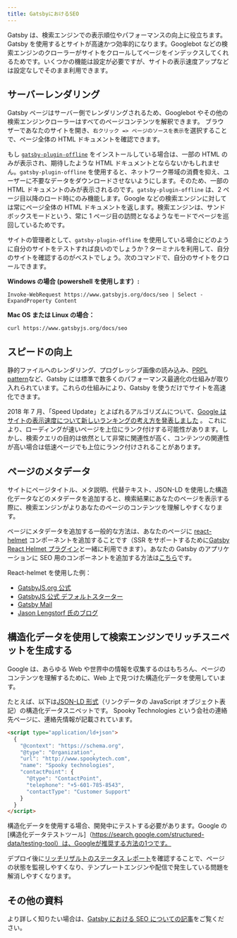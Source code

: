 ```yaml
---
title: GatsbyにおけるSEO
---
```


Gatsby は、検索エンジンでの表示順位やパフォーマンスの向上に役立ちます。Gatsby を使用するとサイトが高速かつ効率的になります。Googlebot などの検索エンジンのクローラーがサイトをクロールしてページをインデックスしてくれるためです。いくつかの機能は設定が必要ですが、サイトの表示速度アップなどは設定なしでそのまま利用できます。

## サーバーレンダリング

Gatsby ページはサーバー側でレンダリングされるため、Googlebot やその他の検索エンジンクローラーはすべてのページコンテンツを解釈できます。
ブラウザーであなたのサイトを開き、`右クリック => ページのソースを表示`を選択することで、ページ全体の HTML ドキュメントを確認できます。

もし [`gatsby-plugin-offline`](/packages/gatsby-plugin-offline/) をインストールしている場合は、一部の HTML のみが表示され、期待したような HTML ドキュメントとならないかもしれません。`gatsby-plugin-offline` を使用すると、ネットワーク帯域の消費を抑え、ユーザーに不要なデータをダウンロードさせないようにします。そのため、一部の HTML ドキュメントのみが表示されるのです。`gatsby-plugin-offline` は、2 ページ目以降のロード時にのみ機能します。Google などの検索エンジンに対しては常にページ全体の HTML ドキュメントを返します。検索エンジンは、サンドボックスモードという、常に 1 ページ目の訪問となるようなモードでページを巡回しているためです。

サイトの管理者として、`gatsby-plugin-offline` を使用している場合にどのように自分のサイトをテストすれば良いのでしょうか？ターミナルを利用して、自分のサイトを確認するのがベストでしょう。次のコマンドで、自分のサイトをクロールできます。

**Windows の場合 (powershell を使用します）:**

```shell
Invoke-WebRequest https://www.gatsbyjs.org/docs/seo | Select -ExpandProperty Content
```

**Mac OS または Linux の場合：**

```shell
curl https://www.gatsbyjs.org/docs/seo
```

## スピードの向上

静的ファイルへのレンダリング、プログレッシブ画像の読み込み、[PRPL pattern](/docs/prpl-pattern/)など、Gatsby には標準で数多くのパフォーマンス最適化の仕組みが取り入れられています。これらの仕組みにより、Gatsby を使うだけでサイトを高速化できます。

2018 年 7 月、「Speed Update」とよばれるアルゴリズムについて、[Google はサイトの表示速度について新しいランキングの考え方を発表しました](https://webmaster-ja.googleblog.com/2018/01/using-page-speed-in-mobile-search.html) 。 これにより、ローディングが速いページを上位にランク付けする可能性があります。しかし、検索クエリの目的は依然として非常に関連性が高く、コンテンツの関連性が高い場合は低速ページでも上位にランク付けされることがあります。

## ページのメタデータ

サイトにページタイトル、メタ説明、代替テキスト、JSON-LD を使用した構造化データなどのメタデータを追加すると、検索結果にあなたのページを表示する際に、検索エンジンがよりあなたのページのコンテンツを理解しやすくなります。

ページにメタデータを追加する一般的な方法は、あなたのページに [react-helmet](https://github.com/nfl/react-helmet) コンポーネントを追加することです（SSR をサポートするために[Gatsby React Helmet プラグイン](/packages/gatsby-plugin-react-helmet)と一緒に利用できます）。あなたの Gatsby のアプリケーションに SEO 用のコンポーネントを追加する方法は[こちら](https://www.gatsbyjs.org/docs/add-seo-component/)です。

React-helmet を使用した例：

- [GatsbyJS.org 公式](https://github.com/gatsbyjs/gatsby/blob/87ad6e81b9bd78b25d089434600750f5903baaee/www/src/components/package-readme.js#L16-L25)
- [GatsbyJS 公式 デフォルトスターター](https://github.com/gatsbyjs/gatsby/blob/776dc1d6fe8d5ce7b5ea6d884736bb3c76280975/starters/default/src/components/seo.js)
- [Gatsby Mail](https://github.com/DSchau/gatsby-mail/blob/89b467e5654619ffe3073133ef0ae48b4d7502e3/src/components/meta.js)
- [Jason Lengstorf 氏のブログ](https://github.com/jlengstorf/gatsby-theme-jason-blog/blob/e6d25ca927afdc75c759e611d4ba6ba086452bb8/src/components/SEO/SEO.js)

## 構造化データを使用して検索エンジンでリッチスニペットを生成する

Google は、あらゆる Web や世界中の情報を収集するのはもちろん、ページのコンテンツを理解するために、Web 上で見つけた構造化データを使用しています。

たとえば、以下は[JSON-LD 形式](https://developers.google.com/search/docs/guides/intro-structured-data)（リンクデータの JavaScript オブジェクト表記）の構造化データスニペットです。 Spooky Technologies という会社の連絡先ページに、連絡先情報が記載されています。

```html
<script type="application/ld+json">
  {
    "@context": "https://schema.org",
    "@type": "Organization",
    "url": "http://www.spookytech.com",
    "name": "Spooky technologies",
    "contactPoint": {
      "@type": "ContactPoint",
      "telephone": "+5-601-785-8543",
      "contactType": "Customer Support"
    }
  }
</script>
```

構造化データを使用する場合、開発中にテストする必要があります。Google の[構造化データテストツール]（https://search.google.com/structured-data/testing-tool）は、Googleが推奨する方法の1つです。

デプロイ後に[リッチリザルトのステータス レポート](https://support.google.com/webmasters/answer/7552505?hl=ja)を確認することで、ページの状態を監視しやすくなり、テンプレートエンジンや配信で発生している問題を解消しやすくなります。

## その他の資料

より詳しく知りたい場合は、[Gatsby における SEO についての記事](/blog/tags/seo/)をご覧ください。
